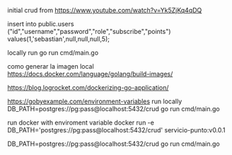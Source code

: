 initial crud from https://www.youtube.com/watch?v=Yk5ZjKq4qDQ


insert into public.users ("id","username","password","role","subscribe","points") values(1,'sebastian',null,null,null,5);

locally run
 go run cmd/main.go

como generar la imagen local 
https://docs.docker.com/language/golang/build-images/

https://blog.logrocket.com/dockerizing-go-application/

https://gobyexample.com/environment-variables
run locally DB_PATH=postgres://pg:pass@localhost:5432/crud go run cmd/main.go


run docker with enviroment variable docker run -e DB_PATH='postgres://pg:pass@localhost:5432/crud' servicio-punto:v0.0.1

DB_PATH=postgres://pg:pass@localhost:5432/crud go run cmd/main.go